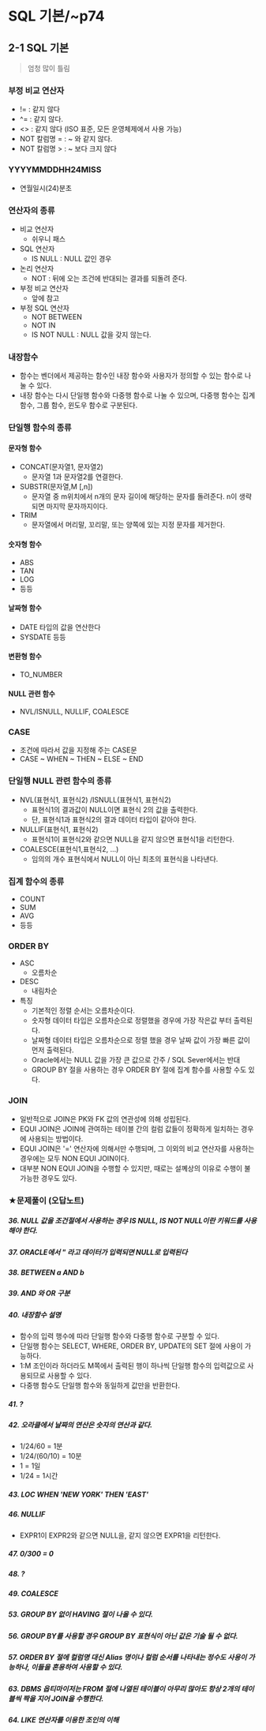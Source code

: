 # SQL 기본/~p74

## 2-1 SQL 기본

> 엄청 많이 틀림

### 부정 비교 연산자

- != : 같지 않다
- ^= : 같지 않다.
- <> : 같지 않다 (ISO 표준, 모든 운영체제에서 사용 가능)
- NOT 칼럼명 = : ~ 와 같지 않다.
- NOT 칼럼명 > : ~ 보다 크지 않다

### YYYYMMDDHH24MISS

- 연월일시(24)분초

### 연산자의 종류

- 비교 연산자
  - 쉬우니 패스
- SQL 연산자
  - IS NULL : NULL 값인 경우
- 논리 연산자
  - NOT : 뒤에 오는 조건에 반대되는 결과를 되돌려 준다.
- 부정 비교 연산자
  - 앞에 참고
- 부정 SQL 연산자
  - NOT BETWEEN
  - NOT IN
  - IS NOT NULL : NULL 값을 갖지 않는다.

### 내장함수

- 함수는 벤더에서 제공하는 함수인 내장 함수와 사용자가 정의할 수 있는 함수로 나눌 수 있다.
- 내장 함수는 다시 단일행 함수와 다중행 함수로 나눌 수 있으며, 다중행 함수는 집계 함수, 그룹 함수, 윈도우 함수로 구분된다.

### 단일행 함수의 종류

#### 문자형 함수

- CONCAT(문자열1, 문자열2)
  - 문자열 1과 문자열2를 연결한다.
- SUBSTR(문자열,M [,n])
  -  문자열 중 m위치에서 n개의 문자 길이에 해당하는 문자를 돌려준다. n이 생략되면 마지막 문자까지이다.
- TRIM 
  - 문자열에서 머리말, 꼬리말, 또는 양쪽에 있는 지정 문자를 제거한다.

#### 숫자형 함수

- ABS
- TAN
- LOG
- 등등

#### 날짜형 함수

- DATE 타입의 값을 연산한다
- SYSDATE 등등

#### 변환형 함수

- TO_NUMBER

#### NULL 관련 함수

- NVL/ISNULL, NULLIF, COALESCE

### CASE

- 조건에 따라서 값을 지정해 주는 CASE문
- CASE ~ WHEN ~ THEN ~ ELSE ~ END

### 단일행 NULL 관련 함수의 종류

- NVL(표현식1, 표현식2) /ISNULL(표현식1, 표현식2)
  - 표현식1의 결과값이 NULL이면 표현식 2의 값을 출력한다.
  - 단, 표현식1과 표현식2의 결과 데이터 타입이 같아야 한다.
- NULLIF(표현식1, 표현식2)
  - 표현식1이 표현식2와 같으면 NULL을 같지 않으면 표현식1을 리턴한다.
- COALESCE(표현식1,표현식2, ...)
  - 임의의 개수 표현식에서 NULL이 아닌 최초의 표현식을 나타낸다.

### 집계 함수의 종류

- COUNT
- SUM
- AVG
- 등등

### ORDER BY

- ASC
  - 오름차순
- DESC
  - 내림차순
- 특징
  - 기본적인 정렬 순서는 오름차순이다.
  - 숫자형 데이터 타입은 오름차순으로 정렬했을 경우에 가장 작은값 부터 출력된다.
  - 날짜형 데이터 타입은 오름차순으로 정렬 했을 경우 날짜 값이 가장 빠른 값이 먼저 출력된다.
  - Oracle에서는 NULL 값을 가장 큰 값으로 간주 / SQL Sever에서는 반대
  - GROUP BY 절을 사용하는 경우 ORDER BY 절에 집계 함수를 사용할 수도 있다.

### JOIN

- 일반적으로 JOIN은 PK와 FK 값의 연관성에 의해 성립된다.
- EQUI JOIN은 JOIN에 관여하는 테이블 간의 컬럼 값들이 정확하게 일치하는 경우에 사용되는 방법이다.
- EQUI JOIN은 '=' 연산자에 의해서만 수행되며, 그 이외의 비교 연산자를 사용하는 경우에는 모두 NON EQUI JOIN이다.
- 대부분 NON EQUI JOIN을 수행할 수 있지만, 때로는 설꼐상의 이유로 수행이 불가능한 경우도 있다.

### ★문제풀이 (오답노트)

##### 36. NULL 값을 조건절에서 사용하는 경우 IS NULL, IS NOT NULL이란 키워드를 사용해야 한다.

##### 37. ORACLE에서 " 라고 데이터가 입력되면 NULL로 입력된다

##### 38. BETWEEN a AND b

##### 39. AND 와 OR 구분

##### 40. 내장함수 설명

- 함수의 입력 행수에 따라 단일행 함수와 다중행 함수로 구분할 수 있다.
- 단일행 함수는 SELECT, WHERE, ORDER BY, UPDATE의 SET 절에 사용이 가능하다.
- 1:M 조인이라 하더라도 M쪽에서 출력된 행이 하나씩 단일행 함수의 입력값으로 사용되므로 사용할 수 있다.
- 다중행 함수도 단일행 함수와 동일하게 값만을 반환한다.

##### 41. ?

##### 42. 오라클에서 날짜의 연산은 숫자의 연산과 같다. 

- 1/24/60 = 1분
- 1/24/(60/10) = 10분
- 1 = 1일
- 1/24 = 1시간

##### 43. LOC WHEN 'NEW YORK' THEN 'EAST'

##### 46. NULLIF

- EXPR1이 EXPR2와 같으면 NULL을, 같지 않으면 EXPR1을 리턴한다.

##### 47. 0/300 = 0

##### 48. ?

##### 49. COALESCE

##### 53. GROUP BY 없이 HAVING 절이 나올 수 있다.

##### 56. GROUP BY를 사용할 경우 GROUP BY 표현식이 아닌 값은 기술 될 수 없다.

##### 57. ORDER BY 절에 컬럼명 대신 Alias 명이나 컬럼 순서를 나타내는 정수도 사용이 가능하나, 이들을 혼용하여 사용할 수 있다.

##### 63. DBMS 옵티마이저는 FROM 절에 나열된 테이블이 아무리 많아도 항상 2개의 테이블씩 짝을 지어 JOIN을 수행한다.

##### 64. LIKE 연산자를 이용한 조인의 이해
